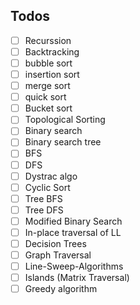 

## Todos

 - [ ] Recurssion 
 - [ ] Backtracking 
 - [ ] bubble sort
 - [ ] insertion sort
 - [ ] merge sort 
 - [ ] quick sort 
 - [ ] Bucket sort
 - [ ] Topological Sorting 
 - [ ] Binary search 
 - [ ] Binary search tree
 - [ ] BFS
 - [ ] DFS 
 - [ ] Dystrac algo
 - [ ] Cyclic Sort
 - [ ] Tree BFS 
 - [ ] Tree DFS 
 - [ ] Modified Binary Search 
 - [ ] In-place traversal of LL
 - [ ] Decision Trees 
 - [ ] Graph Traversal 
 - [ ] Line-Sweep-Algorithms 
 - [ ] Islands (Matrix Traversal) 
 - [ ] Greedy algorithm
